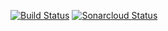 [![Build Status](https://travis-ci.org/artemzi/STC12HW.svg?branch=master)](https://travis-ci.org/artemzi/STC12HW)
[![Sonarcloud Status](https://sonarcloud.io/api/project_badges/measure?project=artemzi_STC12HW&metric=alert_status)](https://sonarcloud.io/dashboard?id=artemzi_STC12HW)